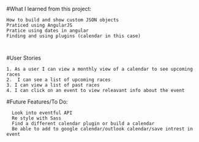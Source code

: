 
#What I learned from this project:
 ```
 How to build and show custom JSON objects
 Praticed using AngularJS
 Pratice using dates in angular
 Finding and using plugins (calendar in this case)

 

```
#User Stories
```
1. As a user I can view a monthly view of a calendar to see upcoming races
2.  I can see a list of upcoming races
3. I can view a list of past races
4. I can click on an event to view releavant info about the event 
```

#Future 
Features/To Do: 
  ```	
	Look into eventful API 
	Re style with Sass
	Find a different calendar plugin or build a calendar
	Be able to add to google calendar/outlook calendar/save intrest in event

  ```